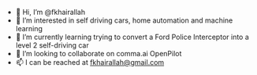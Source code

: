 - 👋 Hi, I’m @fkhairallah
- 👀 I’m interested in self driving cars, home automation and machine learning
- 🌱 I’m currently learning trying to convert a Ford Police Interceptor into a level 2 self-driving car
- 💞️ I’m looking to collaborate on comma.ai OpenPilot
- 📫 I can be reached at fkhairallah@gmail.com

<!---
fkhairallah/fkhairallah is a ✨ special ✨ repository because its `README.md` (this file) appears on your GitHub profile.
You can click the Preview link to take a look at your changes.
--->
